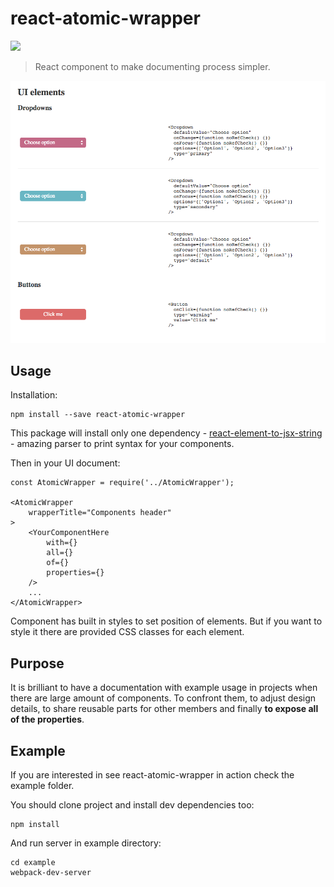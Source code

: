 # react-atomic-wrapper
![](http://img.shields.io/badge/license-ISC-green.svg?style=flat-square "")

> React component to make documenting process simpler.

![](example.png)

## Usage

Installation:
```
npm install --save react-atomic-wrapper
```

This package will install only one dependency -  [react-element-to-jsx-string](https://github.com/algolia/react-element-to-jsx-string) -  amazing parser to print syntax for your components.

Then in your UI document:
```
const AtomicWrapper = require('../AtomicWrapper');

<AtomicWrapper
    wrapperTitle="Components header"
>
    <YourComponentHere
        with={}
        all={}
        of={}
        properties={}
    />
    ...
</AtomicWrapper>
```

Component has built in styles to set position of elements. But if you want to style it there are provided CSS classes for each element.

## Purpose

It is brilliant to have a documentation with example usage in projects when there are large amount of components. To confront them, to adjust design details, to share reusable parts for other members and finally **to expose all of the properties**.

## Example
If you are interested in see react-atomic-wrapper in action check the example folder.

You should clone project and install dev dependencies too:

```
npm install
```

And run server in example directory:

```
cd example
webpack-dev-server
```
